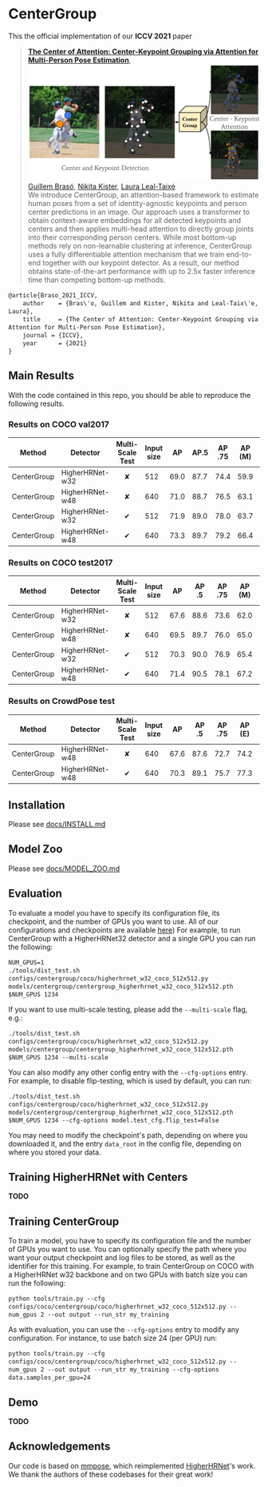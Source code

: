 # CenterGroup

This the official implementation of our **ICCV 2021** paper 

> [**The Center of Attention: Center-Keypoint Grouping via Attention for Multi-Person Pose Estimation**](https://arxiv.org/abs/2110.05132),            
> ![Method Visualization](data/teaser.png)
> [Guillem Brasó](https://dvl.in.tum.de/team/braso/), [Nikita Kister](), [Laura Leal-Taixé](https://dvl.in.tum.de/team/lealtaixe/)        
> We introduce CenterGroup, an attention-based framework to estimate human poses from a set of identity-agnostic keypoints and person center predictions in an image. Our approach uses a transformer to obtain context-aware embeddings for all detected keypoints and centers and then applies multi-head attention to directly group joints into their corresponding person centers. While most bottom-up methods rely on non-learnable clustering at inference, CenterGroup uses a fully differentiable attention mechanism that we train end-to-end together with our keypoint detector. As a result, our method obtains state-of-the-art performance with up to 2.5x faster inference time than competing bottom-up methods. 

    @article{Braso_2021_ICCV,
        author    = {Bras\'o, Guillem and Kister, Nikita and Leal-Taix\'e, Laura},
        title     = {The Center of Attention: Center-Keypoint Grouping via Attention for Multi-Person Pose Estimation},
        journal = {ICCV},
        year      = {2021}
    }

## Main Results
With the code contained in this repo, you should be able to reproduce the following results. 
### Results on COCO val2017
| Method| Detector |Multi-Scale Test| Input size |     AP | AP.5 | AP .75 | AP (M) | AP (L) |
|----------|----------|:------------:|------------|-------|-------|--------|--------|--------| 
| CenterGroup| HigherHRNet-w32  |&#10008;| 512         | 69.0  | 87.7  |  74.4  |  59.9  |  75.3  | 
| CenterGroup| HigherHRNet-w48  |&#10008;| 640         | 71.0  | 88.7  |  76.5  |  63.1  |  75.2  | 
| CenterGroup| HigherHRNet-w32  | &#10004;| 512        | 71.9  | 89.0  |  78.0  |  63.7  |  77.4  | 
| CenterGroup| HigherHRNet-w48  | &#10004;| 640        | 73.3  | 89.7  |  79.2  |  66.4  |  76.7  | 

### Results on COCO test2017 
| Method| Detector |Multi-Scale Test| Input size |     AP | AP .5 | AP .75 | AP (M) | AP (L) |
|----------|----------|:------------:|------------|-------|-------|--------|--------|--------| 
| CenterGroup| HigherHRNet-w32  |&#10008;| 512         | 67.6  | 88.6  |  73.6  |  62.0  |  75.6  | 
| CenterGroup| HigherHRNet-w48  |&#10008;| 640         | 69.5  | 89.7  |  76.0  |  65.0  |  76.2  | 
| CenterGroup| HigherHRNet-w32  | &#10004;| 512        | 70.3  | 90.0 | 76.9  | 65.4  |  77.5  | 
| CenterGroup| HigherHRNet-w48  | &#10004;| 640        | 71.4  | 90.5  |  78.1  |  67.2  |  77.5  |     

### Results on CrowdPose test
| Method| Detector |Multi-Scale Test| Input size |     AP | AP .5 | AP .75 | AP (E) | AP (M) | AP (H) |
|----------|----------|:------------:|------------|-------|-------|--------|--------|--------| --------| 
| CenterGroup| HigherHRNet-w48  |&#10008;| 640         | 67.6  | 87.6  |  72.7  | 74.2  |  68.1  | 61.1  | 
| CenterGroup| HigherHRNet-w48  | &#10004;| 640        | 70.3  | 89.1  |  75.7  |  77.3  |  70.8  |  63.2  |

## Installation
Please see [docs/INSTALL.md](docs/INSTALL.md)
## Model Zoo
Please see [docs/MODEL_ZOO.md](docs/MODEL_ZOO.md)
## Evaluation
To evaluate a model you have to specify its configuration file, its checkpoint, and the number of GPUs you want to use. All of our configurations and checkpoints are available [here](docs/MODEL_ZOO.md)) For example, to run CenterGroup with a HigherHRNet32 detector and a single GPU you can run the following:
```
NUM_GPUS=1
./tools/dist_test.sh configs/centergroup/coco/higherhrnet_w32_coco_512x512.py models/centergroup/centergroup_higherhrnet_w32_coco_512x512.pth $NUM_GPUS 1234
```
If you want to use multi-scale testing, please add the `--multi-scale` flag, e.g.:
```
./tools/dist_test.sh configs/centergroup/coco/higherhrnet_w32_coco_512x512.py models/centergroup/centergroup_higherhrnet_w32_coco_512x512.pth $NUM_GPUS 1234 --multi-scale
```
You can also modify any other config entry with the `--cfg-options` entry. For example, to disable flip-testing, which is used by default, you can run:
```
./tools/dist_test.sh configs/centergroup/coco/higherhrnet_w32_coco_512x512.py models/centergroup/centergroup_higherhrnet_w32_coco_512x512.pth $NUM_GPUS 1234 --cfg-options model.test_cfg.flip_test=False
```
You may need to modify the checkpoint's path, depending on where you downloaded it, and the entry `data_root` in the config file, depending on where you stored your data.


## Training HigherHRNet with Centers
**TODO**
## Training CenterGroup
To train a model, you have to specify its configuration file and the number of GPUs you want to use. You can optionally specify the path where you want your output checkpoint and log files to be stored, as well as the identifier for this training. For example, to train CenterGroup on COCO with a HigherHRNet w32 backbone and on two GPUs with batch size you can run the following: 
```
python tools/train.py --cfg configs/coco/centergroup/coco/higherhrnet_w32_coco_512x512.py --num_gpus 2 --out output --run_str my_training 
```
As with evaluation, you can use the `--cfg-options` entry to modify any configuration. For instance, to use batch size 24 (per GPU) run:
```
python tools/train.py --cfg configs/coco/centergroup/coco/higherhrnet_w32_coco_512x512.py --num_gpus 2 --out output --run_str my_training --cfg-options data.samples_per_gpu=24
```

## Demo
**TODO**
## Acknowledgements
Our code is based on [mmpose](https://github.com/open-mmlab/mmpose), which reimplemented [HigherHRNet](https://github.com/HRNet/HigherHRNet-Human-Pose-Estimation)'s work. We thank the authors of these codebases for their great work!

